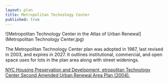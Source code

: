 ```yaml
---
layout: plan
title: Metropolitan Technology Center
published: true
---
```


![Metropolitan Technology Center in the Atlas of Urban Renewal](Metropolitan Technology Center.jpg)

The Metropolitan Technology Center plan was adopted in 1987, last revised in 2003, and expires in 2027. It outlines institutional, commercial, and open space uses for lots in the plan area along with street widenings.

[NYC Housing Preservation and Development, etropolitan Technology Center Second Amended Urban Renewal Area Plan (2004).](https://www.nyc.gov/assets/hpd/downloads/pdfs/services/metropolitan-technology-center-second-amended-urp.pdf)
